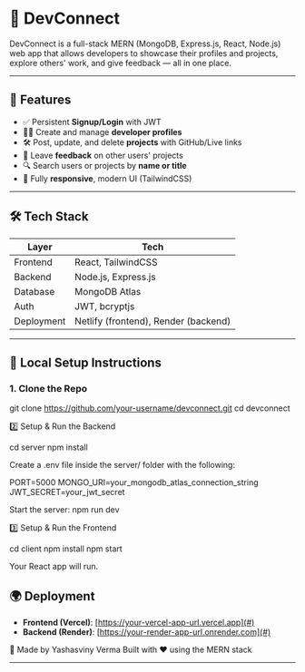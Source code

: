 # 🚀 DevConnect

DevConnect is a full-stack MERN (MongoDB, Express.js, React, Node.js) web app that allows developers to showcase their profiles and projects, explore others' work, and give feedback — all in one place.

---

## 🌟 Features

- ✅ Persistent **Signup/Login** with JWT
- 🧑‍💻 Create and manage **developer profiles**
- 🛠️ Post, update, and delete **projects** with GitHub/Live links
- 💬 Leave **feedback** on other users' projects
- 🔍 Search users or projects by **name or title**
- 📱 Fully **responsive**, modern UI (TailwindCSS)

---

## 🛠️ Tech Stack

| Layer        | Tech                    |
|--------------|--------------------------|
| Frontend     | React, TailwindCSS       |
| Backend      | Node.js, Express.js      |
| Database     | MongoDB Atlas            |
| Auth         | JWT, bcryptjs            |
| Deployment   | Netlify (frontend), Render (backend) |

---

## 🔧 Local Setup Instructions

### 1. Clone the Repo

git clone https://github.com/your-username/devconnect.git
cd devconnect

2️⃣ Setup & Run the Backend

cd server
npm install

Create a .env file inside the server/ folder with the following:

PORT=5000
MONGO_URI=your_mongodb_atlas_connection_string
JWT_SECRET=your_jwt_secret


Start the server:
npm run dev

3️⃣ Setup & Run the Frontend

cd client
npm install
npm start


Your React app will run.

## 🌍 Deployment

- **Frontend (Vercel)**: [https://your-vercel-app-url.vercel.app](#)
- **Backend (Render)**: [https://your-render-app-url.onrender.com](#)


🧠 Made by
Yashasviny Verma
Built with ❤️ using the MERN stack

---
